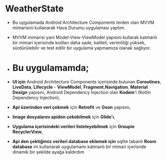 # WeatherState
 
- Bu uygulamada Android Architecture Components lerden olan MVVM mimarisini kullanarak Hava Durumu uygulaması yaptım. 
- MVVM mimarisi yani Model-View-ViewModel yapısını kullarak katmanlı bir mimari içerisinde kodları daha sade, kaliteli, verimliliği yüksek, sürdürülebilir ve test edilir bir uygulama yapmamıza olanak sağlıyor. 
- # Bu uygulamamda; 

- **UI için** Android Architecture Components içerisinde bulunan **Coroutines**, **LiveData**, **Lifecycle** - **ViewModel**, **Fragment**,**Navigation**, **Material Design** yapısını, Android Dependency Injection olan **Kodein**'i (Kotlin Dependency Injection),
- **Api üzerinden veri çekmek** için **Retrofit** ve **Gson** yapısını, 
- **Image dosyalarını apiden çekebilmek** için **Glide'ı**,
- **Uygulama içerisindeki verileri listeleyebilmek** için **Groupie RecyclerView**,
- **Api den çektiğimiz verileri database eklemek için** sqlite tabanlı **Room database** ini kullanarak uygulamamı katmanlı bir mimari içerisnde dinamik bir şekilde ayağa kaldırdım
 


